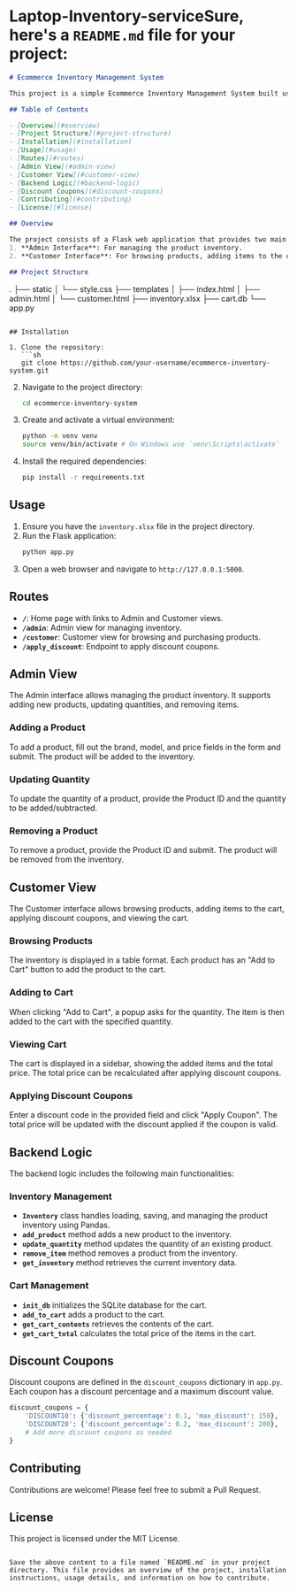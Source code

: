 # Laptop-Inventory-serviceSure, here's a `README.md` file for your project:

```markdown
# Ecommerce Inventory Management System

This project is a simple Ecommerce Inventory Management System built using Flask, SQLite, and Pandas. It features an Admin interface for managing inventory and a Customer interface for browsing and purchasing products. Additionally, it supports discount coupons and cart functionality.

## Table of Contents

- [Overview](#overview)
- [Project Structure](#project-structure)
- [Installation](#installation)
- [Usage](#usage)
- [Routes](#routes)
- [Admin View](#admin-view)
- [Customer View](#customer-view)
- [Backend Logic](#backend-logic)
- [Discount Coupons](#discount-coupons)
- [Contributing](#contributing)
- [License](#license)

## Overview

The project consists of a Flask web application that provides two main interfaces:
1. **Admin Interface**: For managing the product inventory.
2. **Customer Interface**: For browsing products, adding items to the cart, and applying discount coupons.

## Project Structure

```
.
├── static
│   └── style.css
├── templates
│   ├── index.html
│   ├── admin.html
│   └── customer.html
├── inventory.xlsx
├── cart.db
└── app.py
```

## Installation

1. Clone the repository:
   ```sh
   git clone https://github.com/your-username/ecommerce-inventory-system.git
   ```
2. Navigate to the project directory:
   ```sh
   cd ecommerce-inventory-system
   ```
3. Create and activate a virtual environment:
   ```sh
   python -m venv venv
   source venv/bin/activate # On Windows use `venv\Scripts\activate`
   ```
4. Install the required dependencies:
   ```sh
   pip install -r requirements.txt
   ```

## Usage

1. Ensure you have the `inventory.xlsx` file in the project directory.
2. Run the Flask application:
   ```sh
   python app.py
   ```
3. Open a web browser and navigate to `http://127.0.0.1:5000`.

## Routes

- **`/`**: Home page with links to Admin and Customer views.
- **`/admin`**: Admin view for managing inventory.
- **`/customer`**: Customer view for browsing and purchasing products.
- **`/apply_discount`**: Endpoint to apply discount coupons.

## Admin View

The Admin interface allows managing the product inventory. It supports adding new products, updating quantities, and removing items.

### Adding a Product

To add a product, fill out the brand, model, and price fields in the form and submit. The product will be added to the inventory.

### Updating Quantity

To update the quantity of a product, provide the Product ID and the quantity to be added/subtracted.

### Removing a Product

To remove a product, provide the Product ID and submit. The product will be removed from the inventory.

## Customer View

The Customer interface allows browsing products, adding items to the cart, applying discount coupons, and viewing the cart.

### Browsing Products

The inventory is displayed in a table format. Each product has an "Add to Cart" button to add the product to the cart.

### Adding to Cart

When clicking "Add to Cart", a popup asks for the quantity. The item is then added to the cart with the specified quantity.

### Viewing Cart

The cart is displayed in a sidebar, showing the added items and the total price. The total price can be recalculated after applying discount coupons.

### Applying Discount Coupons

Enter a discount code in the provided field and click "Apply Coupon". The total price will be updated with the discount applied if the coupon is valid.

## Backend Logic

The backend logic includes the following main functionalities:

### Inventory Management

- **`Inventory`** class handles loading, saving, and managing the product inventory using Pandas.
- **`add_product`** method adds a new product to the inventory.
- **`update_quantity`** method updates the quantity of an existing product.
- **`remove_item`** method removes a product from the inventory.
- **`get_inventory`** method retrieves the current inventory data.

### Cart Management

- **`init_db`** initializes the SQLite database for the cart.
- **`add_to_cart`** adds a product to the cart.
- **`get_cart_contents`** retrieves the contents of the cart.
- **`get_cart_total`** calculates the total price of the items in the cart.

## Discount Coupons

Discount coupons are defined in the `discount_coupons` dictionary in `app.py`. Each coupon has a discount percentage and a maximum discount value.

```python
discount_coupons = {
    'DISCOUNT10': {'discount_percentage': 0.1, 'max_discount': 150},
    'DISCOUNT20': {'discount_percentage': 0.2, 'max_discount': 200},
    # Add more discount coupons as needed
}
```

## Contributing

Contributions are welcome! Please feel free to submit a Pull Request.

## License

This project is licensed under the MIT License.
```

Save the above content to a file named `README.md` in your project directory. This file provides an overview of the project, installation instructions, usage details, and information on how to contribute.

